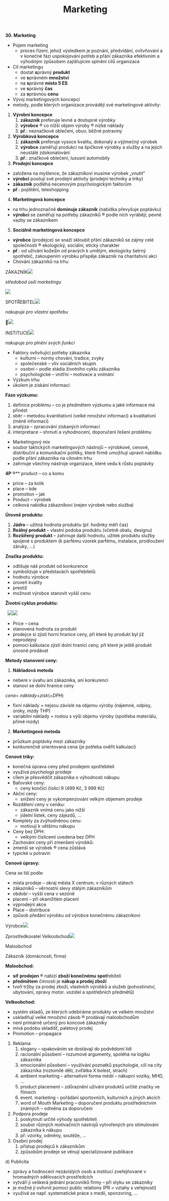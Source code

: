 ﻿---
layout: default
title: Marketing
permalink: /ekonomie/marketing/
---

**30. Marketing**

- Pojem marketing 
  - proces řízení, jehož výsledkem je poznání, předvídání, ovlivňování a v konečné fázi uspokojování potřeb a přání zákazníka efektivním a výhodným způsobem zajišťujícím splnění cílů organizace
- Cíl marketingu 
  - dostat **s**právný **produkt**
  - ve **s**právném **množství**
  - na **s**právné **místo 5 ES**
  - ve **s**právný **čas**
  - za **s**právnou **cenu**
- Vývoj marketingových koncepcí 
- metody, podle kterých organizace provádějí své marketingové aktivity:
1. **Výrobní koncepce** 
   1. **zákazník** preferuje levné a dostupné výrobky
   1. **výrobce** ® co nižší objem výroby ® nízké náklady
   1. **př**.: neznačkové oblečení, obuv, běžné potraviny
1. **Výrobková koncepce** 
   1. **zákazník** preferuje vysoce kvalitu, dokonalý a výjimečný výrobek
   1. **výrobce**  zaměřují produkci na špičkové výrobky a služby a na jejich neustálé zdokonalování
   1. **př**.: značkové oblečení, luxusní automobily
1. **Prodejní koncepce** 
- založena na myšlence, že zákazníkovi musíme výrobek „vnutit“
- **výrobci** posilují své prodejní aktivity (prodejní techniky a triky)
- **zákazník** podléhá necenovým psychologickým faktorům
- **př**.: pojištění, teleshopping 
4. **Marketingová koncepce** 
- na trhu jednoznačně **dominuje zákazník** (nabídka převyšuje poptávku)
- **výrobci** se zaměřují na potřeby zákazníků ® podle nich vyrábějí; pevné vazby se zákazníkem
5. **Sociálně marketingová koncepce** 
- **výrobce** (prodejce) se snaží skloubit přání zákazníků se zájmy celé společnosti ® ekologický, sociální, etický charakter
- **př**.:  od  užívání  kožešin  od  pravých  k umělým,  ekologicky  šetrný  spotřebič, zakoupením výrobku přispěje zákazník na charitativní akci
- Chování zákazníků na trhu 

ZÁKAZNÍK![](Aspose.Words.21db9e34-1bb8-4993-ab8c-e619d7617f7c.001.png)

*středobod úsilí marketingu*

![](Aspose.Words.21db9e34-1bb8-4993-ab8c-e619d7617f7c.002.png)

SPOTŘEBITEL![](Aspose.Words.21db9e34-1bb8-4993-ab8c-e619d7617f7c.003.png)

*nakupuje pro vlastní spotřebu*

![](Aspose.Words.21db9e34-1bb8-4993-ab8c-e619d7617f7c.004.png)

INSTITUCE![](Aspose.Words.21db9e34-1bb8-4993-ab8c-e619d7617f7c.005.png)

*nakupuje pro plnění svých funkcí*

- Faktory ovlivňující potřeby zákazníka 
  - kulturní – normy chování, tradice, zvyky
  - společenské – vliv sociálních skupin
  - osobní – podle stádia životního cyklu zákazníka
  - psychologické – vnitřní – motivace a vnímání
- Výzkum trhu 
- úkolem je získání informací

**Fáze výzkumu:**

1) definice problému – co je předmětem výzkumu a jaké informace má přinést
1) sběr  –  metodou  kvantitativní  (velké  množství  informací)  a  kvalitativní  (méně informací)
1) analýza – zpracování získaných informací 
1) interpretace – shrnutí a vyhodnocení, doporučení řešení problému
- Marketingový mix 
- soubor taktických marketingových nástrojů – výrobkové, cenové, distribuční a komunikační politiky, které firmě umožňují upravit nabídku podle přání zákazníka na cílovém trhu
- zahrnuje všechny nástroje organizace, které vedu k růstu poptávky

**4P**  ®** product – co a komu

- price – za kolik
- place – kde 
- promotion – jak 
- Product – výrobek   
- celková nabídka zákazníkovi (nejen výrobek nebo služba)

**Úrovně produktu:**

1. **Jádro** – užitná hodnota produktu (př. hodinky měří čas)
1. **Reálný produkt** – vlastní podoba produktu (včetně obalu, designu)
1. **Rozšířený produkt** – zahrnuje další hodnotu, užitek produktu služby spojené s produktem (k parfému vzorek parfému, instalace, prodloužení záruky, …)

**Značka produktu:**

- odlišuje náš produkt od konkurence
- symbolizuje v představách spotřebitelů:
- hodnotu výrobce
- úroveň kvality
- prestiž
- možnost výrobce stanovit vyšší cenu

**Životní cyklus produktu:**

` `![](Aspose.Words.21db9e34-1bb8-4993-ab8c-e619d7617f7c.006.png)![](Aspose.Words.21db9e34-1bb8-4993-ab8c-e619d7617f7c.007.png)

- Price – cena 
- stanovená hodnota za produkt
- prodejce si zjistí horní hranice ceny, při které by produkt byl již neprodejný 
- pomocí kalkulace zjistí dolní hranici ceny, při které je ještě produkt únosné prodávat

**Metody stanovení ceny:**

1. **Nákladová metoda**
- nebere v úvahu ani zákazníka, ani konkurenci
- stanoví se dolní hranice ceny

*cena*= *náklady*+*zisk*(+*DPH*)

- fixní náklady = nejsou závislé na objemu výroby (nájemné, odpisy, úroky, mzdy THP)
- variabilní náklady = rostou s výší objemu výroby (spotřeba materiálu, přímé mzdy)
2. **Marketingová metoda**
- průzkum poptávky mezi zákazníky
- konkurenčně orientovaná cena (je potřeba ověřit kalkulací)

**Cenové triky:**

- konečná úprava ceny před prodejem spotřebiteli
- využívá psychologii prodeje
- cílem je přesvědčit zákazníka o výhodnosti nákupu
- Baťovské ceny: 
  - ceny končící číslicí 9 (499 Kč, 3 999 Kč)
- Akční ceny: 
  - snížení ceny je vykompenzování velkým objemem prodeje
- Rozdělení ceny v   ceníku: 
  - zákazník vnímá cenu jako nižší
  - jídelní lístek, ceny zájezdů, … 
- Komplety za zvýhodněnou cenu: 
  - motivují k většímu nákupu
- Ceny bez DPH: 
  - velkými číslicemi uvedena bez DPH
- Zachování ceny při zmenšení výrobků: 
- zmenší se výrobek ® cena zůstává
- typické u potravin

**Cenové úpravy:**

Cena se liší podle:

- místa prodeje – okraj města X centrum; v různých státech
- zákazníků – věrnostní slevy stálým zákazníkům
- období – vyšší cena v sezóně
- placení – při okamžitém placení
- výprodejní akce
- Place – distribuce 
- způsob předání výrobku od výrobce konečnému zákazníkovi

Výrobce![](Aspose.Words.21db9e34-1bb8-4993-ab8c-e619d7617f7c.008.png)

Zprostředkovatel Velkoobchod![](Aspose.Words.21db9e34-1bb8-4993-ab8c-e619d7617f7c.009.png)

Maloobchod

Zákazník (domácnosti, firma)

**Maloobchod:** 

- **síť prodejen** ® nabízí **zboží konečnému spot**řebiteli
- **předmětem** činnosti je **nákup a prodej zboží**
- tvoří tržby za prodej zboží, vlastních výrobků a služeb (pohostinství, ubytování, opravy motor. vozidel a spotřebních předmětů)

**Velkoobchod:**

- systém skladů, ze kterých odebíráme produkty ve velkém množství
- uskladňují velké množství zásob ® prodávají maloobchodům
- není primárně určený pro koncové zákazníky
- mívá podobu skladišť, paletový prodej
- Promotion – propagace 
1) Reklama
   1. slogany – opakováním se dostávají do podvědomí lidí
   1. racionální působení – rozumové argumenty, spoléhá na logiku zákazníka 
   1. emocionální působení – využívání poznatků psychologie, cílí na city zákazníka (roztomilé děti, zvířátka X bolest, strach)
   1. ambient marketing – alternativní forma médií – nákupní vozíky, MHD, …
   1. product placement – zdůraznění užívání produktů určité značky ve filmech
   1. event. marketing – pořádání sportovních, kulturních a jiných akcích
   1. word of Mouth Marketing – doporučení produktu prostřednictvím známých – odměna za doporučení
1) Podpora prodeje
   1. poskytnutí určité výhody spotřebiteli
   1. soubor různých motivačních nástrojů vytvořených pro stimulování zákazníka k nákupu
   1. př: vzorky, odměny, soutěže, …
3) Osobní prodej
   1. přístup prodejců k zákazníkům
   1. způsobům prodeje se věnují specializované publikace

d) Publicita

- zprávy a hodnocení nezávislých osob a institucí zveřejňované v hromadných sdělovacích prostředcích 
- vytváří ji veškerá jednání pracovníků firmy – při styku se zákazníky
- je možné ji ovlivnit pomoci public relations (PR = vztahy s veřejností)
- využívá se např. systematické práce s medií, sponzoring, …
